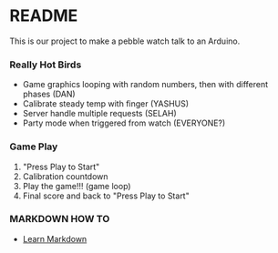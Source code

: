 # README #

This is our project to make a pebble watch talk to an Arduino.

### Really Hot Birds ###

* Game graphics looping with random numbers, then with different phases (DAN)
* Calibrate steady temp with finger (YASHUS)
* Server handle multiple requests (SELAH)
* Party mode when triggered from watch (EVERYONE?)

### Game Play ###

1. "Press Play to Start"
2. Calibration countdown
3. Play the game!!! (game loop)
4. Final score and back to "Press Play to Start"

### MARKDOWN HOW TO ###
* [Learn Markdown](https://bitbucket.org/tutorials/markdowndemo)